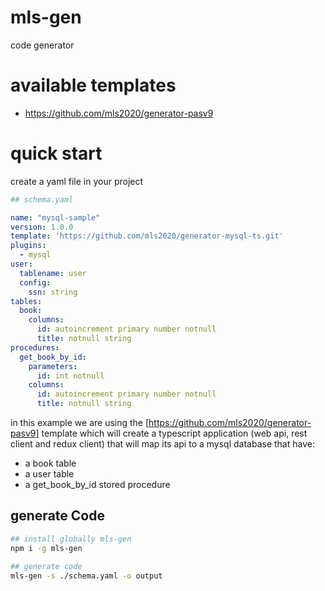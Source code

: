 # mls-gen
code generator

# available templates
- https://github.com/mls2020/generator-pasv9

# quick start
create a yaml file in your project 
```yaml
## schema.yaml

name: "mysql-sample"
version: 1.0.0
template: 'https://github.com/mls2020/generator-mysql-ts.git'
plugins:
  - mysql
user:
  tablename: user
  config:
    ssn: string
tables:
  book: 
    columns:
      id: autoincrement primary number notnull
      title: notnull string
procedures:
  get_book_by_id: 
    parameters:
      id: int notnull
    columns:
      id: autoincrement primary number notnull
      title: notnull string
```
in this example we are using the [https://github.com/mls2020/generator-pasv9] template which will create a typescript application (web api, rest client and redux client) that will map its api to a mysql database that have:
- a book table
- a user table
- a get_book_by_id stored procedure

## generate Code
```bash
## install globally mls-gen
npm i -g mls-gen

## generate code
mls-gen -s ./schema.yaml -o output 
```
